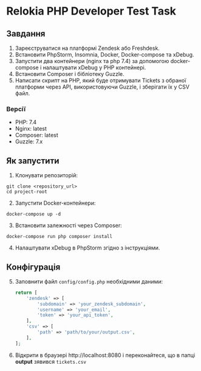 # Relokia PHP Developer Test Task

## Завдання

1. Зареєструватися на платформі Zendesk або Freshdesk.
2. Встановити PhpStorm, Insomnia, Docker, Docker-compose та xDebug.
3. Запустити два контейнери (nginx та php 7.4) за допомогою docker-compose і налаштувати xDebug у PHP контейнері.
4. Встановити Composer і бібліотеку Guzzle.
5. Написати скрипт на PHP, який буде отримувати Tickets з обраної платформи через API, використовуючи Guzzle, і зберігати їх у CSV файл.

### Версії
* PHP: 7.4
* Nginx: latest
* Composer: latest
* Guzzle: 7.x

## Як запустити

1. Клонувати репозиторій:
```
git clone <repository_url>
cd project-root
```
2. Запустити Docker-контейнери:
```
docker-compose up -d
```
3. Встановити залежності через Composer:
```
docker-compose run php composer install
```
4. Налаштувати xDebug в PhpStorm згідно з інструкціями.

## Конфігурація

5. Заповнити файл `config/config.php` необхідними даними:
    ```php
    return [
        'zendesk' => [
            'subdomain' => 'your_zendesk_subdomain',
            'username' => 'your_email',
            'token' => 'your_api_token',
        ],
        'csv' => [
            'path' => 'path/to/your/output.csv',
        ],
    ];
    ```
4. Відкрити в браузері http://localhost:8080 і переконайтеся, що в папці **output**  зявився ```tickets.csv```

